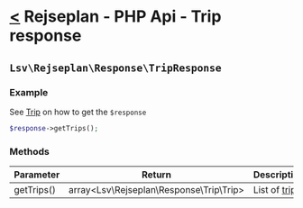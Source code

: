 [<](../index.md) Rejseplan - PHP Api - Trip response
=============================================================

## `Lsv\Rejseplan\Response\TripResponse`

### Example

See [Trip](../Trip.md) on how to get the `$response`

```php
$response->getTrips();
```

### Methods

| Parameter | Return | Description |
| --- | --- | --- |
| getTrips() | array<Lsv\Rejseplan\Response\Trip\Trip> | List of [trips](Trip/Trip.md) |
